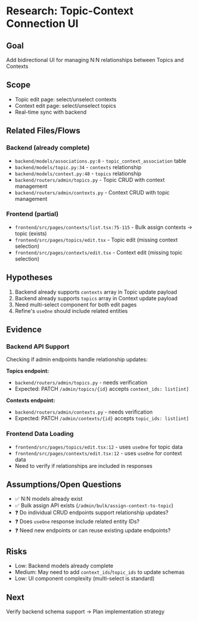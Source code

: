 # Research: Topic-Context Connection UI

## Goal
Add bidirectional UI for managing N:N relationships between Topics and Contexts

## Scope
- Topic edit page: select/unselect contexts
- Context edit page: select/unselect topics
- Real-time sync with backend

## Related Files/Flows

### Backend (already complete)
- `backend/models/associations.py:8` - `topic_context_association` table
- `backend/models/topic.py:34` - `contexts` relationship
- `backend/models/context.py:48` - `topics` relationship
- `backend/routers/admin/topics.py` - Topic CRUD with context management
- `backend/routers/admin/contexts.py` - Context CRUD with topic management

### Frontend (partial)
- `frontend/src/pages/contexts/list.tsx:75-115` - Bulk assign contexts → topic (exists)
- `frontend/src/pages/topics/edit.tsx` - Topic edit (missing context selection)
- `frontend/src/pages/contexts/edit.tsx` - Context edit (missing topic selection)

## Hypotheses
1. Backend already supports `contexts` array in Topic update payload
2. Backend already supports `topics` array in Context update payload
3. Need multi-select component for both edit pages
4. Refine's `useOne` should include related entities

## Evidence

### Backend API Support
Checking if admin endpoints handle relationship updates:

**Topics endpoint:**
- `backend/routers/admin/topics.py` - needs verification
- Expected: PATCH `/admin/topics/{id}` accepts `context_ids: list[int]`

**Contexts endpoint:**
- `backend/routers/admin/contexts.py` - needs verification
- Expected: PATCH `/admin/contexts/{id}` accepts `topic_ids: list[int]`

### Frontend Data Loading
- `frontend/src/pages/topics/edit.tsx:12` - uses `useOne` for topic data
- `frontend/src/pages/contexts/edit.tsx:12` - uses `useOne` for context data
- Need to verify if relationships are included in responses

## Assumptions/Open Questions
- ✅ N:N models already exist
- ✅ Bulk assign API exists (`/admin/bulk/assign-context-to-topic`)
- ❓ Do individual CRUD endpoints support relationship updates?
- ❓ Does `useOne` response include related entity IDs?
- ❓ Need new endpoints or can reuse existing update endpoints?

## Risks
- Low: Backend models already complete
- Medium: May need to add `context_ids`/`topic_ids` to update schemas
- Low: UI component complexity (multi-select is standard)

## Next
Verify backend schema support → Plan implementation strategy
